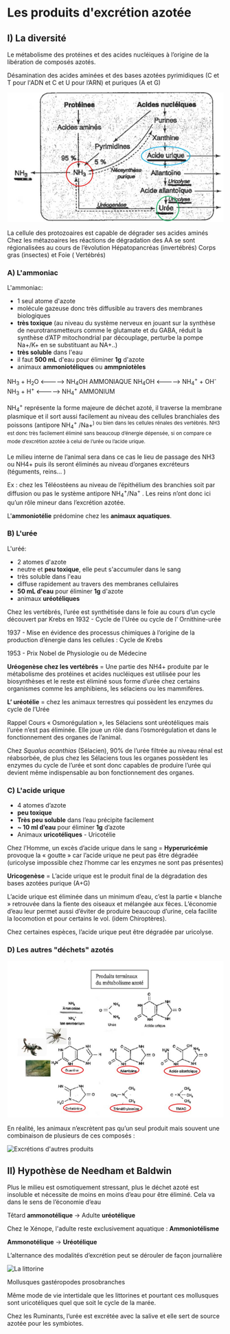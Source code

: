 # Les produits d'excrétion azotée

## I) La diversité

Le métabolisme des protéines et des acides nucléiques à l’origine de la libération de composés azotés.

Désamination des acides aminées et des bases azotées pyrimidiques (C et T pour l'ADN et C et U pour l’ARN) et puriques (A et G)  

![Le métabolisme](Images/Métabolisme.JPG)

La cellule des protozoaires est capable de dégrader ses acides aminés Chez les métazoaires les réactions de dégradation des AA se sont régionalisées au cours de l’évolution Hépatopancréas (invertébrés) Corps gras (insectes) et Foie ( Vertébrés) 


### A) L'ammoniac

L'ammoniac: 

* 1 seul atome d'azote
* molécule gazeuse donc très diffusible au travers des membranes biologiques
* **très toxique** (au niveau du système nerveux en jouant sur la synthèse de neurotransmetteurs comme le glutamate et du GABA, réduit la synthèse d’ATP mitochondrial par découplage, perturbe la pompe Na+/K+ en se substituant au NA+..)  
* **très soluble** dans l'eau
* il faut **500 mL** d'eau pour éliminer **1g** d'azote
* animaux **ammoniotéliques** ou **ammpniotèles**


NH<sub>3</sub> + H<sub>2</sub>O <-----> NH<sub>4</sub>OH AMMONIAQUE 
NH<sub>4</sub>OH <-----> NH<sub>4</sub><sup>+</sup> + OH<sup>-</sup> 
NH<sub>3</sub> + H<sup>+</sup> <-----> NH<sub>4</sub><sup>+</sup> AMMONIUM

NH<sub>4</sub><sup>+</sup> représente la forme majeure de déchet azoté, il traverse la membrane plasmique et il sort aussi facilement au niveau des cellules branchiales des poissons (antipore NH<sub>4</sub><sup>+</sup> /Na</sup>+<sup>) ou bien dans les cellules rénales des vertébrés.  NH3 est donc très facilement éliminé sans beaucoup d’énergie dépensée, si on compare ce mode d’excrétion azotée à celui de l’urée ou l’acide urique. 
 
Le milieu interne de l’animal sera dans ce cas le lieu de passage des NH3 ou NH4+ puis ils seront éliminés au niveau d’organes excréteurs (téguments, reins... ) 

Ex : chez les Téléostéens au niveau de l’épithélium des branchies soit par diffusion ou pas le système antipore NH<sub>4</sub><sup>+</sup>/Na<sup>+</sup> . Les reins n’ont donc ici qu’un rôle mineur dans l’excrétion azotée. 

L'**ammoniotélie** prédomine chez les **animaux aquatiques**.

### B) L'urée

L'uréé:

* 2 atomes d'azote 
* neutre et **peu toxique**, elle peut s'accumuler dans le sang
* très soluble dans l'eau
* diffuse rapidement au travers des membranes cellulaires
* **50 mL d'eau** pour éliminer **1g** d'azote
* animaux **uréotéliques**

Chez les vertébrés, l’urée est synthétisée dans le foie au cours d’un cycle découvert par Krebs en 1932 - Cycle de l’Urée ou cycle de l’ Ornithine-urée 

1937 - Mise en évidence des processus chimiques à l’origine  de la production d’énergie dans les cellules : Cycle de Krebs 

1953 - Prix Nobel de Physiologie ou de Médecine 

**Uréogenèse chez les vertébrés** = Une partie des NH4+ produite par le métabolisme des protéines et acides nucléiques est utilisée pour les biosynthèses et le reste est éliminé sous forme d’urée chez certains organismes comme les amphibiens, les sélaciens ou les mammifères. 

**L’ uréotélie** = chez les animaux terrestres qui possèdent les enzymes du cycle de l’Urée 

Rappel Cours « Osmorégulation », les Sélaciens sont uréotéliques mais  l’urée n’est pas éliminée. Elle joue un rôle dans l’osmorégulation et dans le fonctionnement des organes de l’animal. 

Chez *Squalus acanthias* (Sélacien), 90% de l’urée filtrée au niveau rénal est réabsorbée, de plus chez les Sélaciens tous les organes possèdent les enzymes du cycle de l’urée et sont donc capables de produire l’urée qui devient même indispensable au bon fonctionnement des organes. 

### C) L'acide urique

* 4 atomes d’azote 
* **peu toxique**
* **Très peu soluble** dans l’eau précipite facilement 
* **~ 10 ml d’eau** pour éliminer **1g** d’azote 
* Animaux **uricotéliques** - Uricotélie 

Chez l’Homme, un excès d’acide urique dans le sang  =  **Hyperuricémie** provoque la « goutte » car l’acide urique ne peut pas être dégradée  (uricolyse impossible chez l’homme car les enzymes ne sont pas présentes)

**Uricogenèse** = L’acide urique est le produit final de la dégradation des bases azotées purique (A+G)  

L’acide urique est éliminée dans un minimum d’eau, c’est la partie « blanche » retrouvée dans la fiente des oiseaux et mélangée aux fèces. L’économie d’eau leur permet aussi d’éviter de produire beaucoup d’urine, cela facilite la locomotion et pour certains le vol. (idem Chiroptères). 

Chez certaines espèces, l’acide urique peut être dégradée par uricolyse.

### D) Les autres "déchets" azotés

![Les autres déchets azotés](Images/déchets.JPG)

En réalité, les animaux n’excrètent pas qu’un seul produit mais souvent une combinaison de plusieurs de ces composés : 

![Excrétions d'autres produits](Images/produit.JPG)

## II) Hypothèse de Needham et Baldwin

Plus le milieu est osmotiquement stressant, plus le déchet azoté est insoluble et nécessite de moins en moins d’eau pour être éliminé. Cela va dans le sens de l’économie d’eau  

Têtard **ammonotélique** -> Adulte **uréotélique** 

Chez le Xénope, l'adulte reste exclusivement aquatique : **Ammoniotélisme**

**Ammonotélique** -> **Uréotélique** 

L’alternance des modalités d’excrétion peut se dérouler de façon journalière 

![La littorine](Images/littorine.JPG)

Mollusques gastéropodes prosobranches 

Même mode de vie intertidale que les littorines et pourtant ces mollusques sont uricotéliques quel que soit le cycle de la marée. 

Chez les Ruminants, l’urée est excrétée avec la salive et elle sert de source azotée pour les symbiotes. 

